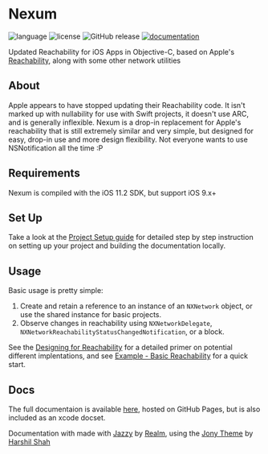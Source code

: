 # Nexum

![language](https://img.shields.io/badge/language-Objective--C-blue.svg)
![license](https://img.shields.io/github/license/vsanthanam/Nexum.svg)
![GitHub release](https://img.shields.io/github/release/vsanthanam/Nexum/all.svg)
[![documentation](https://code.vsanthanam.com/Nexum/Documentation/badge.svg)](https://code.vsanthanam.com/Nexum/Documentation/)

Updated Reachability for iOS Apps in Objective-C, based on Apple's [Reachability](https://developer.apple.com/library/content/samplecode/Reachability/Introduction/Intro.html), along with some other network utilities

## About

Apple appears to have stopped updating their Reachability code. It isn't marked up with nullability for use with Swift projects, it doesn't use ARC, and is generally inflexible. Nexum is a drop-in replacement for Apple's reachability that is still extremely similar and very simple, but designed for easy, drop-in use and more design flexibility. Not everyone wants to use NSNotification all the time :P

## Requirements

Nexum is compiled with the iOS 11.2 SDK, but support iOS 9.x+

## Set Up

Take a look at the [Project Setup guide](https://code.vsanthanam.com/Nexum/Documentation/project-setup.html) for detailed step by step instruction on setting up your project and building the documentation locally.

## Usage

Basic usage is pretty simple:
1. Create and retain a reference to an instance of an `NXNetwork` object, or use the shared instance for basic projects.
2. Observe changes in reachability using `NXNetworkDelegate`,  `NXNetworkReachabilityStatusChangedNotification`, or a block.

See the  [Designing for Reachability](https://code.vsanthanam.com/Nexum/Documentation/designing-for-reachability.html) for a detailed primer on potential different implentations, and see [Example - Basic Reachability](https://code.vsanthanam.com/Nexum/Documentation/example---basic-reachability.html) for a quick start.

## Docs

The full documentaion is available [here](https://code.vsanthanam.com/Nexum/Documentation/), hosted on GitHub Pages, but is also included as an xcode docset.

Documentation with made with [Jazzy](https://github.com/realm/jazzy) by [Realm](https://realm.io), using the [Jony Theme](https://github.com/HarshilShah/Jony) by [Harshil Shah](https://github.com/HarshilShah/)
